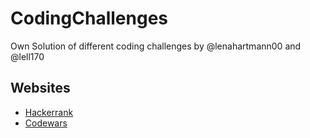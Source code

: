 # CodingChallenges
Own Solution of different coding challenges by @lenahartmann00 and @lell170

## Websites
- [Hackerrank](https://www.hackerrank.com)
- [Codewars](https://www.codewars.com)
